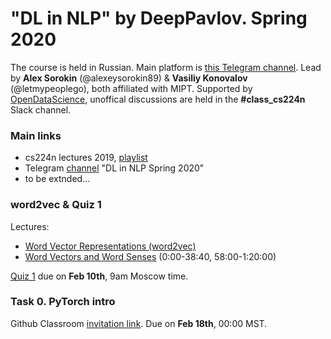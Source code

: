 # "DL in NLP" by DeepPavlov. Spring 2020

The course is held in Russian. Main platform is [this Telegram channel](https://t.me/dlinnlp2020spring). Lead by **Alex Sorokin** (@alexeysorokin89) & **Vasiliy Konovalov** (@letmypeoplego), both affiliated with MIPT. Supported by [OpenDataScience](https://ods.ai/), unoffical discussions are held in the **#class_cs224n** Slack channel. 

### Main links
- cs224n lectures 2019, [playlist](https://tinyurl.com/y35bo9mb)
- Telegram [channel](https://t.me/dlinnlp2020spring) "DL in NLP Spring 2020"
- to be extnded... 

### word2vec & Quiz 1
Lectures:

- [Word Vector Representations (word2vec)](https://youtu.be/8rXD5-xhemo) 
- [Word Vectors and Word Senses](https://youtu.be/kEMJRjEdNzM ) (0:00-38:40, 58:00-1:20:00)

[Quiz 1](https://forms.gle/2Gjgq1ot1dFhQsNZ7) due on **Feb 10th**, 9am Moscow time. 

### Task 0. PyTorch intro
Github Classroom [invitation link](https://classroom.github.com/a/lU_lW_7H). Due on **Feb 18th**, 00:00 MST. 

